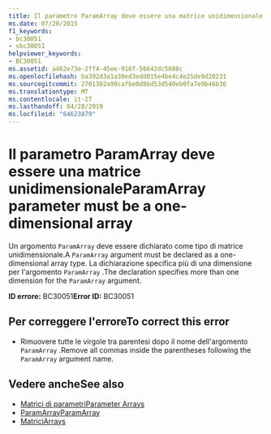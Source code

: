 ```yaml
---
title: Il parametro ParamArray deve essere una matrice unidimensionale
ms.date: 07/20/2015
f1_keywords:
- bc30051
- vbc30051
helpviewer_keywords:
- BC30051
ms.assetid: a462e73e-2ff4-45ee-916f-56642dc5688c
ms.openlocfilehash: ba392d3a1a30ed3edd015e4be4c4e25de9d20231
ms.sourcegitcommit: 2701302a99cafbe0d86d53d540eb0fa7e9b46b36
ms.translationtype: MT
ms.contentlocale: it-IT
ms.lasthandoff: 04/28/2019
ms.locfileid: "64623879"
---
```

# <a name="paramarray-parameter-must-be-a-one-dimensional-array"></a><span data-ttu-id="68611-102">Il parametro ParamArray deve essere una matrice unidimensionale</span><span class="sxs-lookup"><span data-stu-id="68611-102">ParamArray parameter must be a one-dimensional array</span></span>
<span data-ttu-id="68611-103">Un argomento `ParamArray` deve essere dichiarato come tipo di matrice unidimensionale.</span><span class="sxs-lookup"><span data-stu-id="68611-103">A `ParamArray` argument must be declared as a one-dimensional array type.</span></span> <span data-ttu-id="68611-104">La dichiarazione specifica più di una dimensione per l'argomento `ParamArray` .</span><span class="sxs-lookup"><span data-stu-id="68611-104">The declaration specifies more than one dimension for the `ParamArray` argument.</span></span>  
  
 <span data-ttu-id="68611-105">**ID errore:** BC30051</span><span class="sxs-lookup"><span data-stu-id="68611-105">**Error ID:** BC30051</span></span>  
  
## <a name="to-correct-this-error"></a><span data-ttu-id="68611-106">Per correggere l'errore</span><span class="sxs-lookup"><span data-stu-id="68611-106">To correct this error</span></span>  
  
- <span data-ttu-id="68611-107">Rimuovere tutte le virgole tra parentesi dopo il nome dell'argomento `ParamArray` .</span><span class="sxs-lookup"><span data-stu-id="68611-107">Remove all commas inside the parentheses following the `ParamArray` argument name.</span></span>  
  
## <a name="see-also"></a><span data-ttu-id="68611-108">Vedere anche</span><span class="sxs-lookup"><span data-stu-id="68611-108">See also</span></span>

- [<span data-ttu-id="68611-109">Matrici di parametri</span><span class="sxs-lookup"><span data-stu-id="68611-109">Parameter Arrays</span></span>](../../visual-basic/programming-guide/language-features/procedures/parameter-arrays.md)
- [<span data-ttu-id="68611-110">ParamArray</span><span class="sxs-lookup"><span data-stu-id="68611-110">ParamArray</span></span>](../../visual-basic/language-reference/modifiers/paramarray.md)
- [<span data-ttu-id="68611-111">Matrici</span><span class="sxs-lookup"><span data-stu-id="68611-111">Arrays</span></span>](../../visual-basic/programming-guide/language-features/arrays/index.md)
